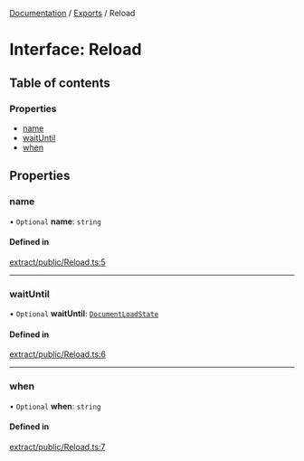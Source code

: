 [Documentation](../README.md) / [Exports](../modules.md) / Reload

# Interface: Reload

## Table of contents

### Properties

- [name](Reload.md#name)
- [waitUntil](Reload.md#waituntil)
- [when](Reload.md#when)

## Properties

### name

• `Optional` **name**: `string`

#### Defined in

[extract/public/Reload.ts:5](https://github.com/dtempx/syphonx-core/blob/20fc1c8/extract/public/Reload.ts#L5)

___

### waitUntil

• `Optional` **waitUntil**: [`DocumentLoadState`](../modules.md#documentloadstate)

#### Defined in

[extract/public/Reload.ts:6](https://github.com/dtempx/syphonx-core/blob/20fc1c8/extract/public/Reload.ts#L6)

___

### when

• `Optional` **when**: `string`

#### Defined in

[extract/public/Reload.ts:7](https://github.com/dtempx/syphonx-core/blob/20fc1c8/extract/public/Reload.ts#L7)
